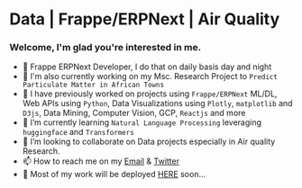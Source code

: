 # Data | Frappe/ERPNext | Air Quality

### Welcome, I'm glad you're interested in me.

- 👋 Frappe ERPNext Developer, I do that on daily basis day and night
- 👋 I'm also currently working on my Msc. Research Project to `Predict Particulate Matter in African Towns` 
- 👀 I have previously worked on projects using `Frappe/ERPNext` ML/DL, Web APIs using `Python`, 
Data Visualizations using `Plotly`, `matplotlib` and `D3js`, Data Mining, Computer Vision, GCP, `Reactjs` and more
- 🌱 I’m currently learning `Natural Language Processing` leveraging `huggingface` and `Transformers`
- 💞️ I’m looking to collaborate on Data projects especially in Air quality Research.
- 📫 How to reach me on my [Email](mailto:wanyamasp@gmail.com) & 	[Twitter](https://twitter.com/spwanyama)
- 🔶 Most of my work will be deployed [HERE](https://simonwanyama.com) soon...

<!---
realespee/realespee is a ✨ special ✨ repository because its `README.md` (this file) appears on your GitHub profile.
You can click the Preview link to take a look at your changes.
--->
